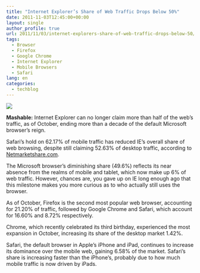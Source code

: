 ```yaml
---
title: "Internet Explorer’s Share of Web Traffic Drops Below 50%"
date: 2011-11-03T12:45:00+00:00
layout: single
author_profile: true
url: 2011/11/03/internet-explorers-share-of-web-traffic-drops-below-50/
tags:
  - Browser
  - Firefox
  - Google Chrome
  - Internet Explorer
  - Mobile Browsers
  - Safari
lang: en
categories: 
  - techblog
---
```

[![](http://2.bp.blogspot.com/-v9tVwL3HWIc/TrKFSa0AV7I/AAAAAAAAEN0/lN0nVQ4FpKQ/s1600/internet-explorer-chart-360.jpg)](http://2.bp.blogspot.com/-v9tVwL3HWIc/TrKFSa0AV7I/AAAAAAAAEN0/lN0nVQ4FpKQ/s1600/internet-explorer-chart-360.jpg)

**Mashable:** Internet Explorer can no longer claim more than half of the web’s traffic, as of October, ending more than a decade of the default Microsoft browser’s reign.

Safari’s hold on 62.17% of mobile traffic has reduced IE’s overall share of web browsing, despite still claiming 52.63% of desktop traffic, according to [Netmarketshare.com](http://www.netmarketshare.com/).

The Microsoft browser’s diminishing share (49.6%) reflects its near absence from the realms of mobile and tablet, which now make up 6% of web traffic. However, chances are, you gave up on IE long enough ago that this milestone makes you more curious as to who actually still uses the browser.

As of October, Firefox is the second most popular web browser, accounting for 21.20% of traffic, followed by Google Chrome and Safari, which account for 16.60% and 8.72% respectively.

Chrome, which recently celebrated its third birthday, experienced the most expansion in October, increasing its share of the desktop market 1.42%.

Safari, the default browser in Apple’s iPhone and iPad, continues to increase its dominance over the mobile web, gaining 6.58% of the market. Safari’s share is increasing faster than the iPhone’s, probably due to how much mobile traffic is now driven by iPads.